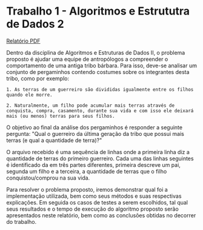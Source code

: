 # Trabalho 1 - Algoritmos e Estrututra de Dados 2 
[Relatório PDF](encurtador.com.br/gpvM1)

Dentro da disciplina de Algoritmos e Estruturas de Dados II, o problema proposto é ajudar uma equipe de antropólogos a compreender o comportamento de uma antiga tribo bárbara. Para isso, deve-se analisar um conjunto de pergaminhos contendo costumes sobre os integrantes desta tribo, como por exemplo:

	1. As terras de um guerreiro são divididas igualmente entre os filhos quando ele morre.

	2. Naturalmente, um filho pode acumular mais terras através de conquista, compra, casamento, durante sua vida e com isso ele deixará mais (ou menos) terras para seus filhos.
		
O objetivo ao final da análise dos pergaminhos é responder a seguinte pergunta: "Qual o guerreiro da última geração da tribo que possui mais terras (e qual a quantidade de terra)?"

O arquivo recebido é uma sequência de linhas onde a primeira linha diz a quantidade de terras do primeiro guerreiro. Cada uma das linhas seguintes é identificado da em três partes diferentes, primeira descreve um pai, segunda um filho e a terceira, a quantidade de terras que o filho conquistou/comprou na sua vida.

Para resolver o problema proposto, iremos demonstrar qual foi a implementação utilizada, bem como seus métodos e suas respectivas explicações. Em seguida os casos de testes a serem escolhidos, tal qual seus resultados e o tempo de execução do algoritmo proposto serão apresentados neste relatório, bem como as conclusões obtidas no decorrer do trabalho.
